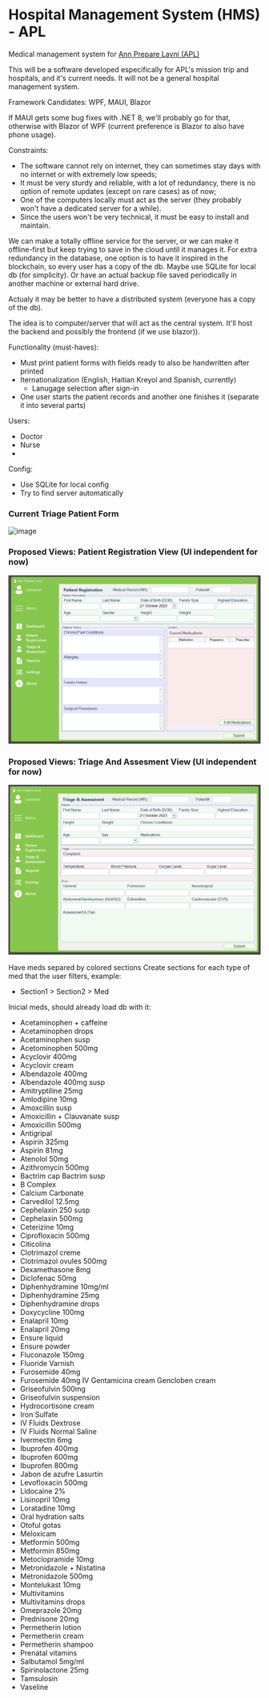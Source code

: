 # Hospital Management System (HMS) - APL

Medical management system for [Ann Prepare Lavni (APL)](https://annpreparelavni.org) 

This will be a software developed especifically for APL's mission trip and hospitals, and it's current needs. It will not be a general hospital management system.

Framework Candidates: WPF, MAUI, Blazor

If MAUI gets some bug fixes with .NET 8, we'll probably go for that, otherwise with Blazor of WPF (current preference is Blazor to also have phone usage).

Constraints:
  - The software cannot rely on internet, they can sometimes stay days with no internet or with extremely low speeds;
  - It must be very sturdy and reliable, with a lot of redundancy, there is no option of remote updates (except on rare cases) as of now;
  - One of the computers locally must act as the server (they probably won't have a dedicated server for a while).
  - Since the users won't be very technical, it must be easy to install and maintain.


  We can make a totally offline service for the server, or we can make it offline-first but keep trying to save in the cloud until it manages it.
  For extra redundancy in the database, one option is to have it inspired in the blockchain, so every user has a copy of the db. Maybe use SQLite for local db (for simplicity). Or have an actual backup file saved periodically in another machine or external hard drive.

  Actualy it may be better to have a distributed system (everyone has a copy of the db).

  The idea is to computer/server that will act as the central system. It'll host the backend and possibly the frontend (if we use blazor)).

Functionality (must-haves):
  - Must print patient forms with fields ready to also be handwritten after printed
  - Iternationalization (English, Haitian Kreyol and Spanish, currently)
      - Lanugage selection after sign-in
  - One user starts the patient records and another one finishes it (separate it into several parts)

Users:
  - Doctor
  - Nurse
  - 

Config:
  - Use SQLite for local config
  - Try to find server automatically


### Current Triage Patient Form
![image](https://github.com/RicardoDeGenova/hospital-management-system/assets/79471515/52eaf41f-92bb-49b6-9057-ba60f463a469)


### Proposed Views: Patient Registration View (UI independent for now)
![image](https://github.com/RicardoDeGenova/hospital-management-system/blob/main/Resources/Patient%20Registration%20View.png)


### Proposed Views: Triage And Assesment View (UI independent for now)
![image](https://github.com/RicardoDeGenova/hospital-management-system/blob/main/Resources/Triage%20And%20Assesment%20View.png)


Have meds separed by colored sections
Create sections for each type of med that the user filters, example: 
  - Section1 > Section2 > Med

Inicial meds, should already load db with it:

  - Acetaminophen + caffeine
  - Acetaminophen drops
  - Acetaminophen susp
  - Acetominophen 500mg
  - Acyclovir 400mg
  - Acyclovir cream
  - Albendazole 400mg
  - Albendazole 400mg susp
  - Amitryptiline 25mg 
  - Amlodipine 10mg
  - Amoxcillin susp
  - Amoxicillin + Clauvanate susp
  - Amoxicillin 500mg
  - Antigripal
  - Aspirin 325mg
  - Aspirin 81mg
  - Atenolol 50mg
  - Azithromycin 500mg
  - Bactrim cap Bactrim susp 
  - B Complex
  - Calcium Carbonate 
  - Carvedilol 12.5mg
  - Cephelaxin 250 susp 
  - Cephelaxin 500mg 
  - Ceterizine 10mg
  - Ciprofloxacin 500mg
  - Citicolina
  - Clotrimazol creme 
  - Clotrimazol ovules 500mg
  - Dexamethasone 8mg 
  - Diclofenac 50mg
  - Diphenhydramine 10mg/ml 
  - Diphenhydramine 25mg 
  - Diphenhydramine drops 
  - Doxycycline 100mg 
  - Enalapril 10mg
  - Enalapril 20mg
  - Ensure liquid
  - Ensure powder
  - Fluconazole 150mg
  - Fluoride Varnish
  - Furosemide 40mg
  - Furosemide 40mg IV Gentamicina cream Gencloben cream
  - Griseofulvin 500mg
  - Griseofulvin suspension 
  - Hydrocortisone cream 
  - Iron Sulfate
  - IV Fluids Dextrose
  - IV Fluids Normal Saline
  - Ivermectin 6mg
  - Ibuprofen 400mg
  - Ibuprofen 600mg
  - Ibuprofen 800mg
  - Jabon de azufre Lasurtin
  - Levofloxacin 500mg
  - Lidocaine 2% 
  - Lisinopril 10mg 
  - Loratadine 10mg
  - Oral hydration salts
  - Otoful gotas 
  - Meloxicam 
  - Metformin 500mg 
  - Metformin 850mg
  - Metoclopramide 10mg
  - Metronidazole + Nistatina
  - Metronidazole 500mg
  - Montelukast 10mg
  - Multivitamins
  - Multivitamins drops
  - Omeprazole 20mg
  - Prednisone 20mg
  - Permetherin lotion
  - Permetherin cream
  - Permetherin shampoo
  - Prenatal vitamins 
  - Salbutamol 5mg/ml
  - Spirinolactone 25mg 
  - Tamsulosin
  - Vaseline
